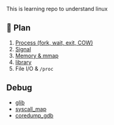 
This is learning repo to understand linux

## 🧭 Plan
1. [Process (fork, wait, exit, COW)](./Process/README.md)
2. [Signal](./signal/README.md)
3. [Memory & mmap](./memory/README.md)
4. [library](./library/README.MD)
5. File I/O & `/proc`

## Debug
* [glib](./debug/glib.md)
* [syscall_map](./debug/syscall.md)  
* [coredump_gdb](./debug/coredump.md)  